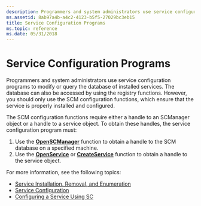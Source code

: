 ```yaml
---
description: Programmers and system administrators use service configuration programs to modify or query the database of installed services.
ms.assetid: 8ab97a4b-a4c2-4123-b5f5-27029bc3eb15
title: Service Configuration Programs
ms.topic: reference
ms.date: 05/31/2018
---
```


# Service Configuration Programs

Programmers and system administrators use service configuration programs to modify or query the database of installed services. The database can also be accessed by using the registry functions. However, you should only use the SCM configuration functions, which ensure that the service is properly installed and configured.

The SCM configuration functions require either a handle to an SCManager object or a handle to a service object. To obtain these handles, the service configuration program must:

1.  Use the [**OpenSCManager**](/windows/desktop/api/Winsvc/nf-winsvc-openscmanagera) function to obtain a handle to the SCM database on a specified machine.
2.  Use the [**OpenService**](/windows/desktop/api/Winsvc/nf-winsvc-openservicea) or [**CreateService**](/windows/desktop/api/Winsvc/nf-winsvc-createservicea) function to obtain a handle to the service object.

For more information, see the following topics:

-   [Service Installation, Removal, and Enumeration](service-installation-removal-and-enumeration.md)
-   [Service Configuration](service-configuration.md)
-   [Configuring a Service Using SC](configuring-a-service-using-sc.md)

 

 



